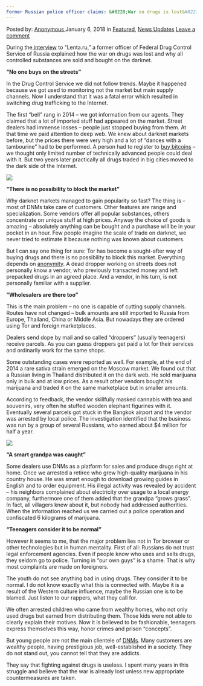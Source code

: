 ```yaml
---
Former Russian police officer claims: &#8220;War on drugs is lost&#8221;
---
```

<article class="post-listing post-24296 post type-post status-publish format-standard has-post-thumbnail hentry category-deepdot-news category-news-updates tag-claims tag-drugs tag-lost tag-officer tag-police tag-russian tag-war">
<div class="post-inner">
<p class="post-meta">
<span>Posted by: <a href="https://www.deepdotweb.com/author/anony/" title="">Anonymous </a></span>
<span>January 6, 2018</span>
<span>in <a href="https://www.deepdotweb.com/category/deepdot-news/" rel="category tag">Featured</a>, <a href="https://www.deepdotweb.com/category/news-updates/" rel="category tag">News Updates</a></span>
<span><a href="https://www.deepdotweb.com/2018/01/06/former-russian-police-officer-claims-war-drugs-lost/#respond">Leave a comment</a></span>
</p>
<div class="clear"></div>
<div class="entry">
<p>During the<a href="https://lenta.ru/articles/2016/08/01/fskntrue/"> interview</a> to &#8220;Lenta.ru,&#8221; a former officer of Federal Drug Control Service of Russia explained how the war on drugs was lost and why all controlled substances are sold and bought on the darknet.</p>
<p><strong>&#8220;No one buys on the streets&#8221;</strong></p>
<p>In the Drug Control Service we did not follow trends. Maybe it happened because we got used to monitoring not the market but main supply channels. Now I understand that it was a fatal error which resulted in switching drug trafficking to the Internet.</p>
<p>The first &#8220;bell&#8221; rang in 2014 &#8211; we got information from our agents. They claimed that a lot of imported stuff had appeared on the market. Street dealers had immense losses &#8211; people just stopped buying from them. At that time we paid attention to deep web. We knew about darknet markets before, but the prices there were very high and a lot of &#8220;dances with a tambourine&#8221; had to be performed. A person had to register to <a href="https://www.deepdotweb.com/2016/11/23/buy-bitcoins-using-localbitcoins/">buy bitcoins</a> &#8211; we thought only limited number of technically advanced people could deal with it. But two years later practically all drugs traded in big cities moved to the dark side of the Internet.</p>
<p><img class="wp-image-24303" src="https://www.deepdotweb.com/wp-content/uploads/2018/01/word-image-9.jpeg" srcset="https://www.deepdotweb.com/wp-content/uploads/2018/01/word-image-9.jpeg 620w, https://www.deepdotweb.com/wp-content/uploads/2018/01/word-image-9-300x203.jpeg 300w, https://www.deepdotweb.com/wp-content/uploads/2018/01/word-image-9-290x195.jpeg 290w" sizes="(max-width: 620px) 100vw, 620px" /></p>
<p><strong>&#8220;There is no possibility to block the market&#8221;</strong></p>
<p>Why darknet markets managed to gain popularity so fast? The thing is &#8211; most of DNMs take care of customers. Other features are range and specialization. Some vendors offer all popular substances, others concentrate on unique stuff at high prices. Anyway the choice of goods is amazing &#8211; absolutely anything can be bought and a purchase will be in your pocket in an hour. Few people imagine the scale of trade on darknet, we never tried to estimate it because nothing was known about customers.</p>
<p>But I can say one thing for sure: Tor has become a sought-after way of buying drugs and there is no possibility to block this market. Everything depends on <a href="https://www.deepdotweb.com/2017/03/30/tor-browser-fully-anonymous-myth-reality/">anonymity</a>. A dead dropper working on streets does not personally know a vendor, who previously transacted money and left prepacked drugs in an agreed place. And a vendor, in his turn, is not personally familiar with a supplier.</p>
<p><strong>&#8220;Wholesalers are there too&#8221;</strong></p>
<p>This is the main problem &#8211; no one is capable of cutting supply channels. Routes have not changed &#8211; bulk amounts are still imported to Russia from Europe, Thailand, China or Middle Asia. But nowadays they are ordered using Tor and foreign marketplaces.</p>
<p>Dealers send dope by mail and so called &#8220;droppers&#8221; (usually teenagers) receive parcels. As you can guess droppers get paid a lot for their services and ordinarily work for the same shops.</p>
<p>Some outstanding cases were reported as well. For example, at the end of 2014 a rare sativa strain emerged on the Moscow market. We found out that a Russian living in Thailand distributed it on the dark web. He sold marijuana only in bulk and at low prices. As a result other vendors bought his marijuana and traded it on the same marketplace but in smaller amounts.</p>
<p>According to feedback, the vendor skillfully masked cannabis with tea and souvenirs, very often he stuffed wooden elephant figurines with it. Eventually several parcels got stuck in the Bangkok airport and the vendor was arrested by local police. The investigation identified that the business was run by a group of several Russians, who earned about $4 million for half a year.</p>
<p><img class="wp-image-24304" src="https://www.deepdotweb.com/wp-content/uploads/2018/01/word-image-10.jpeg" srcset="https://www.deepdotweb.com/wp-content/uploads/2018/01/word-image-10.jpeg 620w, https://www.deepdotweb.com/wp-content/uploads/2018/01/word-image-10-300x203.jpeg 300w, https://www.deepdotweb.com/wp-content/uploads/2018/01/word-image-10-290x195.jpeg 290w" sizes="(max-width: 620px) 100vw, 620px" /></p>
<p><strong>&#8220;A smart grandpa was caught&#8221;</strong></p>
<p>Some dealers use DNMs as a platform for sales and produce drugs right at home. Once we arrested a retiree who grew high-quality marijuana in his country house. He was smart enough to download growing guides in English and to order equipment. His illegal activity was revealed by accident &#8211; his neighbors complained about electricity over usage to a local energy company, furthermore one of them added that the grandpa &#8220;grows grass&#8221;. In fact, all villagers knew about it, but nobody had addressed authorities. When the information reached us we carried out a police operation and confiscated 6 kilograms of marijuana.</p>
<p><strong>&#8220;Teenagers consider it to be normal&#8221;</strong></p>
<p>However it seems to me, that the major problem lies not in Tor browser or other technologies but in human mentality. First of all: Russians do not trust legal enforcement agencies. Even if people know who uses and sells drugs, they seldom go to police. Turning in &#8220;our own guys&#8221; is a shame. That is why most complaints are made on foreigners.</p>
<p>The youth do not see anything bad in using drugs. They consider it to be normal. I do not know exactly what this is connected with. Maybe it is a result of the Western culture influence, maybe the Russian one is to be blamed. Just listen to our rappers, what they call for.</p>
<p>We often arrested children who came from wealthy homes, who not only used drugs but earned from distributing them. Those kids were not able to clearly explain their motives. Now it is believed to be fashionable, teenagers express themselves this way, honor crimes and prison &#8220;concepts&#8221;.</p>
<p>But young people are not the main clientele of <a href="https://www.deepdotweb.com/dark-net-market-comparison-chart/">DNMs</a>. Many customers are wealthy people, having prestigious job, well-established in a society. They do not stand out, you cannot tell that they are addicts.</p>
<p>They say that fighting against drugs is useless. I spent many years in this struggle and believe that the war is already lost unless new appropriate countermeasures are taken.</p>
</div>
<span style="display:none"><a href="https://www.deepdotweb.com/tag/claims/" rel="tag">claims</a> <a href="https://www.deepdotweb.com/tag/drugs/" rel="tag">drugs</a> <a href="https://www.deepdotweb.com/tag/lost/" rel="tag">lost</a> <a href="https://www.deepdotweb.com/tag/officer/" rel="tag">officer</a> <a href="https://www.deepdotweb.com/tag/police/" rel="tag">police</a> <a href="https://www.deepdotweb.com/tag/russian/" rel="tag">russian</a> <a href="https://www.deepdotweb.com/tag/war/" rel="tag">war</a></span> <span style="display:none" class="updated">2018-01-06</span>
<div style="display:none" class="vcard author" itemprop="author" itemscope itemtype="http://schema.org/Person"><strong class="fn" itemprop="name"><a href="https://www.deepdotweb.com/author/anony/" title="Posts by Anonymous" rel="author">Anonymous</a></strong></div>
</div>
</article>

